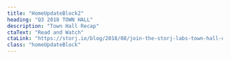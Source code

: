 ```yaml
---
title: "HomeUpdateBlock2"
heading: "Q3 2018 TOWN HALL"
description: "Town Hall Recap"
ctaText: "Read and Watch"
ctaLink: "https://storj.io/blog/2018/08/join-the-storj-labs-town-hall-on-september-12/"
class: "homeUpdateBlock"
---
```


